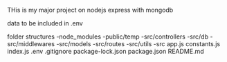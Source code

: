 THis is my major project on nodejs express with mongodb

data to be included in .env

folder structures
-node_modules
-public/temp
-src/controllers
-src/db
-src/middlewares
-src/models
-src/routes
-src/utils
-src
app.js
constants.js
index.js
.env
.gitignore
package-lock.json
package.json
README.md
